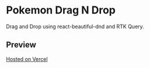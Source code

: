 # Pokemon Drag N Drop

Drag and Drop using react-beautiful-dnd and RTK Query.

## Preview
[Hosted on Vercel](https://react-dnd-yiqu.vercel.app)
